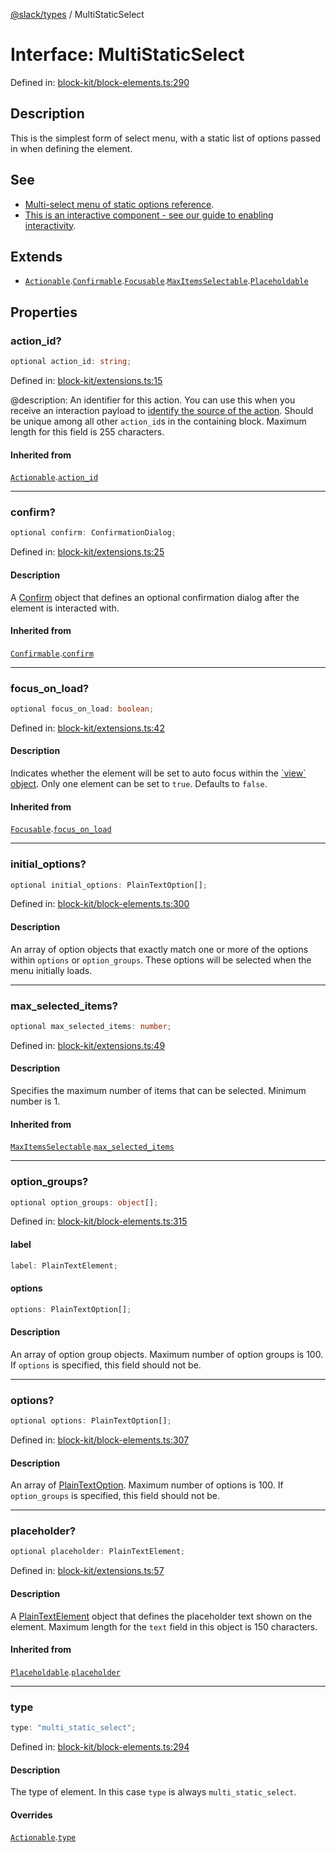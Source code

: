 [@slack/types](../index.md) / MultiStaticSelect

# Interface: MultiStaticSelect

Defined in: [block-kit/block-elements.ts:290](https://github.com/slackapi/node-slack-sdk/blob/main/packages/types/src/block-kit/block-elements.ts#L290)

## Description

This is the simplest form of select menu, with a static list of options passed in when defining the
element.

## See

 - [Multi-select menu of static options reference](https://docs.slack.dev/reference/block-kit/block-elements/multi-select-menu-element#static_multi_select).
 - [This is an interactive component - see our guide to enabling interactivity](https://docs.slack.dev/interactivity/handling-user-interaction).

## Extends

- [`Actionable`](Actionable.md).[`Confirmable`](Confirmable.md).[`Focusable`](Focusable.md).[`MaxItemsSelectable`](MaxItemsSelectable.md).[`Placeholdable`](Placeholdable.md)

## Properties

### action\_id?

```ts
optional action_id: string;
```

Defined in: [block-kit/extensions.ts:15](https://github.com/slackapi/node-slack-sdk/blob/main/packages/types/src/block-kit/extensions.ts#L15)

@description: An identifier for this action. You can use this when you receive an interaction payload to
[identify the source of the action](https://docs.slack.dev/interactivity/handling-user-interaction#payloads). Should be unique
among all other `action_id`s in the containing block. Maximum length for this field is 255 characters.

#### Inherited from

[`Actionable`](Actionable.md).[`action_id`](Actionable.md#action_id)

***

### confirm?

```ts
optional confirm: ConfirmationDialog;
```

Defined in: [block-kit/extensions.ts:25](https://github.com/slackapi/node-slack-sdk/blob/main/packages/types/src/block-kit/extensions.ts#L25)

#### Description

A [Confirm](Confirm.md) object that defines an optional confirmation dialog after the element is interacted
with.

#### Inherited from

[`Confirmable`](Confirmable.md).[`confirm`](Confirmable.md#confirm)

***

### focus\_on\_load?

```ts
optional focus_on_load: boolean;
```

Defined in: [block-kit/extensions.ts:42](https://github.com/slackapi/node-slack-sdk/blob/main/packages/types/src/block-kit/extensions.ts#L42)

#### Description

Indicates whether the element will be set to auto focus within the
[\`view\` object](https://docs.slack.dev/surfaces/modals). Only one element can be set to `true`.
Defaults to `false`.

#### Inherited from

[`Focusable`](Focusable.md).[`focus_on_load`](Focusable.md#focus_on_load)

***

### initial\_options?

```ts
optional initial_options: PlainTextOption[];
```

Defined in: [block-kit/block-elements.ts:300](https://github.com/slackapi/node-slack-sdk/blob/main/packages/types/src/block-kit/block-elements.ts#L300)

#### Description

An array of option objects that exactly match one or more of the options within `options` or
`option_groups`. These options will be selected when the menu initially loads.

***

### max\_selected\_items?

```ts
optional max_selected_items: number;
```

Defined in: [block-kit/extensions.ts:49](https://github.com/slackapi/node-slack-sdk/blob/main/packages/types/src/block-kit/extensions.ts#L49)

#### Description

Specifies the maximum number of items that can be selected. Minimum number is 1.

#### Inherited from

[`MaxItemsSelectable`](MaxItemsSelectable.md).[`max_selected_items`](MaxItemsSelectable.md#max_selected_items)

***

### option\_groups?

```ts
optional option_groups: object[];
```

Defined in: [block-kit/block-elements.ts:315](https://github.com/slackapi/node-slack-sdk/blob/main/packages/types/src/block-kit/block-elements.ts#L315)

#### label

```ts
label: PlainTextElement;
```

#### options

```ts
options: PlainTextOption[];
```

#### Description

An array of option group objects. Maximum number of option groups is 100. If `options` is specified,
this field should not be.

***

### options?

```ts
optional options: PlainTextOption[];
```

Defined in: [block-kit/block-elements.ts:307](https://github.com/slackapi/node-slack-sdk/blob/main/packages/types/src/block-kit/block-elements.ts#L307)

#### Description

An array of [PlainTextOption](PlainTextOption.md). Maximum number of options is 100. If `option_groups` is
specified, this field should not be.

***

### placeholder?

```ts
optional placeholder: PlainTextElement;
```

Defined in: [block-kit/extensions.ts:57](https://github.com/slackapi/node-slack-sdk/blob/main/packages/types/src/block-kit/extensions.ts#L57)

#### Description

A [PlainTextElement](PlainTextElement.md) object that defines the placeholder text shown on the element. Maximum
length for the `text` field in this object is 150 characters.

#### Inherited from

[`Placeholdable`](Placeholdable.md).[`placeholder`](Placeholdable.md#placeholder)

***

### type

```ts
type: "multi_static_select";
```

Defined in: [block-kit/block-elements.ts:294](https://github.com/slackapi/node-slack-sdk/blob/main/packages/types/src/block-kit/block-elements.ts#L294)

#### Description

The type of element. In this case `type` is always `multi_static_select`.

#### Overrides

[`Actionable`](Actionable.md).[`type`](Actionable.md#type)
